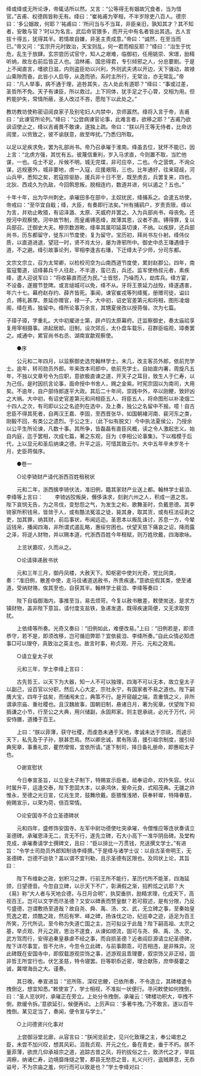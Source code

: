 <!-- { "loadSidebar": true } -->
绛或绛或无所论诤，帝辄诘所以然。又言：“公等得无有姻故冗食者，当为惜官。”吉甫、权德舆皆称无有。绛曰：“崔祐甫为宰相，不半岁除吏八百人。德宗曰：‘多公姻故，何耶？’祐甫曰：‘所问当与不当耳，非臣亲旧，孰知其才？其不知者，安敢与官？’时以为名言。武后命官猥多，而开元中有名者皆出其选。古人言拔十得五，犹得其半。若情故自嫌，非圣主责成意。”帝曰：“诚然，在至当而已。”帝又问：“玄宗开元时致治，天宝则乱，何一君而相反耶？”绛曰：“治生于忧危，乱生于放肆。玄宗尝历试官守，知人之艰难，临御初，任用姚崇、宋璟，励精听纳，故左右前后皆正人也。洎林甫、国忠得君，专引倾邪之人，分总要剧。于是上不闻直言，嗜欲日滋，内则盗臣劝以兴利，外则武夫诱以开边，天下骚动，故禄山乘隙而奋。此皆小人启导，从逸而骄。系时主所行，无常治，亦无常乱。”帝曰：“凡人举事，病不通于理，追咎其失，古人处此有道耶？”绛曰：“事或过差，圣哲所不免。天子有谏臣，所以救过。上下同体，犹手足之于心膂，交相为用。但矜能护失，常情所蔽，圣人改过不吝，愿陛下以此处之。”

教坊教坊使称密诏阅良家子及别宅妇人内禁中，京师嚣然。绛将入言于帝，吉甫曰：“此谏官所论列。”绛曰：“公尝病谏官论事，此难言者，欲移之耶？”吉甫乃欲讽诏使止之，绛以吉甫畏不敢谏，遂独上疏。帝曰：“朕以丹王等无侍者，比命访闾里，以赀致之，彼不谕朕意，故至哗扰。”乃悉归所取。


以足以足疾求免，罢为礼部尚书。帝乃召承璀于淮南。绛虽去位，犹怀不能已，因上言：“北虏方强，其忧有五。彼蔑信重利，岁入马求直，今则置不取，当贮他谋，一也。屯士不足，斥候不明，城无完堞，非可应卒，二也。今之营筑，不询众谋，远规塞外，城非要地，虏一入寇，应援艰阻，三也。比年通好，往来窥觇，河山兵甲，悉知之矣，若寇掠驱胁，援兵非十日不至，既至虏去，兵罢复来，四也。北狄、西戎久为仇敌，今回鹘思叛，脱相连约，数道并进，何以遏之？五也。”


十年十年，出为华州刺史。承璀田多在部中，主奴扰民，绛捕系之。会遣五坊使，帝戒曰：“至华宜自戢；绛，大臣，有奏即行法矣。”州有捕鹞户，岁责贡限，绛以为言，并劝止畋猎，有诏泽潞、太原、天威府并罢之。入为兵部尚书，母丧免。还授河中观察使。河中故节制，而皇甫镈恶绛，故薄其恩，议者不直。镈得罪，复以兵部召。迁御史大夫。穆宗数游畋，绛率其属叩延英切谏，不纳。以疾辞，还兵部尚书，历东都留守，徙东川节度使，复为留守。宝历初，拜尚书左仆射。绛伟仪质，以直道进退，望冠一时，贤不肖太分，屡为谗邪所中。御史中丞王璠遇绛于道，不之避。绛引故事论列，宰相李逢吉右璠，下迁绛太子少师，分司东都。


文宗文宗立，召为太常卿，以检校司空为山南西道节度使，累封赵郡公。四年，南蛮寇蜀道，诏绛募兵千人往赴，不半道，蛮已去，兵还。监军使杨叔元者，素疾绛，遣人迎说军曰：“将收募直而还为民。”士皆怒，乃噪而入，劫库兵。绛方宴，不设备，遂握节登陴。或言缒城可以免，绛不从。牙将王景延力战殁，绛遂遇害，年六十七。幕府赵存约、薛齐皆死。事闻，谏官崔戎等列绛冤，册赠司徒，谥曰贞，赙礼甚厚。景延亦赠官，禄一子。大中初，诏史官差第元和将相，图形凌烟阁，绛在焉，独留中。绛所论事万余言，其甥夏侯孜以授蒋偕，次为七篇。


子璋子璋，字重礼。大中初擢进士第，辟卢钧太原幕府。迁监察御史，奏太庙祫享复用宰相摄事。进起居郎。旧制，设次郊丘，太仆盘车载乐，召群臣临观，璋奏罢之。咸通中，累官尚书右丞、湖南宣歙观察使。

　　●序 

　　公元和二年四月，以监察御史选充翰林学士。未几，改主客员外郎，依前充学士。逾年，转司勋员外郎。年来改本司郎中，依前充学士。自始直内署，周旋凡五年，不独以文章号令为应职，意欲极直谏之道，开天子之耳目，致生人于仁寿，以为己任。是时因抗言论事，面命授中书舍人，赐之金紫。时宪宗固以为南司，大用矣。不逾年，自户部侍郎遂平大政。其后二十年间，崇践中外，卒以刚鲠，致奸凶之大祸。大中初，有诏史官差第元和间相臣五人、将臣五人，将命图形以补凌烟二十四人之次，有司即以公之名迹列在选中，及上奏，独公之名留中不报。噫！自古忠臣不得其死者，自两汉王嘉、李固，至西晋张华，如国朝褚河南、裴河东之类，刚毅不回，有类公之遗烈。于公之生，（此下似有脱文）今中执法夏侯公，乃授余以公平生所论谏，凡数十事。其所争，皆磊磊有直臣风概，读之令人激起忠义。始自内庭，迄于罢相，次成七篇，著之东观，目为《李相公论事集》。下以楷模于后代，上以显元和圣后纳谏之德。升平之运，可惜其致云尔。大中五年辛未岁冬十月，史臣蒋偕序。 

　　●卷一 

　　○论李锜财产请代浙西百姓租税状 

　　元和二年，浙西擒李锜伏法，准旧例，籍其家财产业送上都。翰林学士裴洎、李绛等上言曰： 
　　李锜凶狡叛戾，僭侈诛求，刻剥六州之人，积成一道之苦。陛下哀悯无告，为之吊伐，变愁怨之气，为发生之和，歌舞圣时，负戴恩德。其李锜家所积钱帛，皆敛于人，或有酷法冤滥之徒，毙其身，取其货，或有枉法征剥之吏，加其罪，纳其财，前后事状，布闻远迩。圣恩本以叛乱诛讨，苏息一方，今辇运钱帛，播闻四海，非所谓式遏乱略，惠绥穷困也。伏望天慈下痛哀之诏，降雨露之泽，将逆人财物，并以赐本道，代浙西百姓今年租赋，则万姓欣戴，四海歌咏。 

　　上览状嘉叹，久而从之。 

　　○论请驿递赦书状 

　　元和三年三月，御丹凤楼，大赦天下。知枢密中使刘光奇，党比同类，奏：“准旧例，散差中使，走马往诸道送赦书，所贵疾速。”意欲庇假其类，使至诸道，受纳财赂，俟其至也，自获其半。翰林学士裴洎、李绛等奏曰： 

　　陛下自临御海内，事推至当，易去烦苛。今复以赦书散差，敕使耑送，是求方镇财物，盖非陛下意旨。请付度支盐铁，急递发遣，既得疾速简便，又无求取劳扰。 

　　上依绛等所奏。光奇又奏曰：“旧例如此，难便改易。”上曰：“旧例若是，即须恭守，若不是，即须改移，岂可循旧弊耶？宜依裴洎、李绛所奏。”自此众情必知虑事□可以理夺，真致治之英主也。故言时事，称贞观、开元、元和之政焉。 

　　○请立皇太子状 

　　元和三年，学士李绛上言曰： 

　　古先哲王，以天下为大器，知一人不可以独理，四海不可以无本，故立皇太子以副己，设百官以分职，然后人心大定，宗社永宁，有国家者不易之道也。陛下嗣膺大宝，四年于兹矣，而储闱未立，典策不行。是开窥觎之端，乖重慎之义，非所谓承宗庙、重社稷也。且汉魏故事，国朝旧制，悬诸日月，著为宪章。伏望陛下抑撝谦之小节，行至公之大典，用兴储副，永固邦家。则主鬯承祧，必光于万代，问安侍膳，道播于百王。 

　　上曰：“朕以菲薄，获守社稷，而虔恳未通于天地，孝诚未达于宗祧，而遽示天下，私先及于子孙，朕甚恧焉。然以卿忠诚，累有陈请，援引祖宗制度，援引经典宪章，事重礼崇，瞿然增惕，宜依所请。”遂下制司，择日备礼册命，即惠昭太子也。 

　　○谢宣慰状 

　　今日奉宣圣旨，以立皇太子制下，特赐宣示臣者。祗奉诏命，欢抃失容。伏以时属升平，运逢交泰，陛下思固大本，以承鸿休，爰命元良，式昭茂典。无疆之祚惟永，至德之光日宣，亿兆生灵，鼓舞欣戴。臣猥惟浅陋，获奉轩墀，特降眷慈，俯赐宣示，以荣为荷，倍百常情。 

　　○论安国寺不合立圣德碑状 

　　元和四年，盛修饰安国寺。左军中尉功德使吐突承璀，令僧惟应等连状奏请立圣德碑。承璀恩泽无二，言无不行，遂先立碑，石大小高下一准华阴岳碑。及堂构克成，承璀奏请学士撰碑文，且曰：“臣以排比一万贯钱，充送撰文学士。”有进旨：“令学士司勋员外郎知制诰李绛撰。”于是绛与诸学士议：以自古圣帝明王，无圣德碑，岂德不迨欤？盖以谓不宜刊勒，且示圣德有区限也。及同状上论，其旨曰： 

　　陛下布维新之政，划积习之弊，行前王所不能行，革历代所不能革，四海延颈，日望德音。今忽自立碑，以示天下不广，彰满假之渐，招矜炫之讥耶？大《易》称“大人者与天地合德，与日月合明”，执契垂拱，励精求理，化成天下，高视百王。岂可以文字而尽圣德？又安以碑表而赞皇猷？若可叙述，是有分限，乃反亏盛德，岂谓敷扬至道哉？故自尧、舜、禹、汤、文、武，无立碑之事，至秦始皇荒逸之君，烦酷之政，然后有罘、峄之碑，扬诛伐之功，纪巡幸之迹，适足为百王所笑，万代所讥，至今称为失道亡国之主，岂可拟议于此哉？陛下嗣高祖、太宗之基，举贞观、开元之政，思治不遑食，从谏如顺流，固可与尧、舜、禹、汤、文、武方驾而行，安得追秦皇暴虐不经之事，而自损圣德？近者阎巨源请立纪圣德碑，陛下详尽事宜，皆不允许，今忽令立此碑，与前事颇乖，可否相违，是非殊异。况此碑既在安国寺中，即叙载游观崇饰之事，述游观且乖理要，叙崇饰又非正经，固非哲王所宜行也。伏乞圣慈，特令寝罢。巨等职忝近密，理合献陈，庶申葵藿之诚，冀增海岳之大。谨奏。 

　　其日晚，奉宣进旨：“览所陈，深叹忠鲠，已依所奏，不令造立，其碑楼遣令拽倒讫，想宜知悉。”敕使宣了，学士相视，不准拟一状便行。寻问敕使如何拽倒，曰：“圣人览状时，承璀正在旁立。上处分令拽倒，承璀云：‘碑楼功积大，卒拽不倒，款缓令拆。’意欲延引，候便再论。上厉声曰：‘多著牛拽。’乃不敢言。遂以百牛拽倒。某见定当了，奏闻，便令宣与学士。” 

　　○上问德贤兴化事对 

　　上尝御浴堂北廊，从容言曰：“朕闲览前史，见兴化致理之主，奉公竭忠之臣，未尝不加兴叹，想其风彩。洎我贞观、开元之化，备在青史，垂于不朽。朕不量菲薄，欲庶几仰承祖宗之道，追踪古昔之风，将钓拔俗之士，致济代之才，举兹凋瘵，纳诸仁寿，边境靡烽燧之警，郡县无愁怨之音，礼义兴行，盗贼屏息，无忝谥号，不为宗庙之羞，何行而可以致是也？”学士李绛对曰： 

